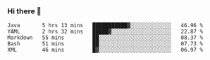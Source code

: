 ### Hi there 👋

<!--
**urzz/urzz** is a ✨ _special_ ✨ repository because its `README.md` (this file) appears on your GitHub profile.

Here are some ideas to get you started:

- 🔭 I’m currently working on ...
- 🌱 I’m currently learning ...
- 👯 I’m looking to collaborate on ...
- 🤔 I’m looking for help with ...
- 💬 Ask me about ...
- 📫 How to reach me: ...
- 😄 Pronouns: ...
- ⚡ Fun fact: ...
-->

<!--START_SECTION:waka-->

```text
Java       5 hrs 13 mins   ███████████▓░░░░░░░░░░░░░   46.96 %
YAML       2 hrs 32 mins   █████▓░░░░░░░░░░░░░░░░░░░   22.87 %
Markdown   55 mins         ██░░░░░░░░░░░░░░░░░░░░░░░   08.37 %
Bash       51 mins         ██░░░░░░░░░░░░░░░░░░░░░░░   07.73 %
XML        46 mins         █▓░░░░░░░░░░░░░░░░░░░░░░░   06.97 %
```

<!--END_SECTION:waka-->
